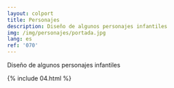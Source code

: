 ```yaml
---
layout: colport
title: Personajes
description: Diseño de algunos personajes infantiles
img: /img/personajes/portada.jpg
lang: es
ref: '070'
---
```


Diseño de algunos personajes infantiles

{% include 04.html %}
